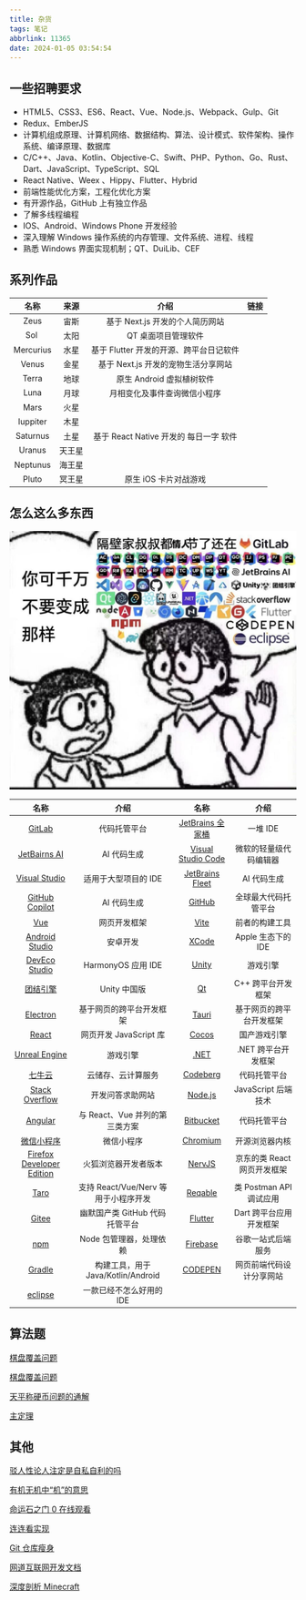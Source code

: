 ```yaml
---
title: 杂货
tags: 笔记
abbrlink: 11365
date: 2024-01-05 03:54:54
---
```


## 一些招聘要求

- HTML5、CSS3、ES6、React、Vue、Node.js、Webpack、Gulp、Git
- Redux、EmberJS
- 计算机组成原理、计算机网络、数据结构、算法、设计模式、软件架构、操作系统、编译原理、数据库
- C/C++、Java、Kotlin、Objective-C、Swift、PHP、Python、Go、Rust、Dart、JavaScript、TypeScript、SQL
- React Native、Weex 、Hippy、Flutter、Hybrid
- 前端性能优化方案，工程化优化方案
- 有开源作品，GitHub 上有独立作品
- 了解多线程编程
- IOS、Android、Windows Phone 开发经验
- 深入理解 Windows 操作系统的内存管理、文件系统、进程、线程
- 熟悉 Windows 界面实现机制；QT、DuiLib、CEF

## 系列作品

|   名称    |  来源  |                  介绍                   | 链接 |
| :-------: | :----: | :-------------------------------------: | :--: |
|   Zeus    |  宙斯  |     基于 Next.js 开发的个人简历网站     |      |
|   Sol     |  太阳  |           QT 桌面项目管理软件           |      |
| Mercurius |  水星  | 基于 Flutter 开发的开源、跨平台日记软件 |      |
|   Venus   |  金星  |   基于 Next.js 开发的宠物生活分享网站   |      |
|   Terra   |  地球  |        原生 Android 虚拟植树软件        |      |
|   Luna    |  月球  |      月相变化及事件查询微信小程序       |      |
|   Mars    |  火星  |                                         |      |
| Iuppiter  |  木星  |                                         |      |
| Saturnus  |  土星  | 基于 React Native 开发的 每日一字 软件  |      |
|  Uranus   | 天王星 |                                         |      |
| Neptunus  | 海王星 |                                         |      |
|   Pluto   | 冥王星 |          原生 iOS 卡片对战游戏          |      |

## 怎么这么多东西

![meme](img/杂货/1000043765.jpg)

|            名称             |                 介绍                 |         名称         |            介绍             |
| :-------------------------: | :----------------------------------: | :------------------: | :-------------------------: |
|          [GitLab]           |             代码托管平台             |  [JetBrains 全家桶]  |          一堆 IDE           |
|       [JetBairns AI]        |             AI 代码生成              | [Visual Studio Code] |   微软的轻量级代码编辑器    |
|       [Visual Studio]       |         适用于大型项目的 IDE         |  [JetBrains Fleet]   |         AI 代码生成         |
|      [GitHub Copilot]       |             AI 代码生成              |       [GitHub]       |    全球最大代码托管平台     |
|            [Vue]            |             网页开发框架             |        [Vite]        |       前者的构建工具        |
|      [Android Studio]       |               安卓开发               |       [XCode]        |     Apple 生态下的 IDE      |
|       [DevEco Studio]       |          HarmonyOS 应用 IDE          |       [Unity]        |          游戏引擎           |
|         [团结引擎]          |             Unity 中国版             |         [Qt]         |     C++ 跨平台开发框架      |
|         [Electron]          |       基于网页的跨平台开发框架       |       [Tauri]        |  基于网页的跨平台开发框架   |
|           [React]           |        网页开发 JavaScript 库        |       [Cocos]        |        国产游戏引擎         |
|       [Unreal Engine]       |               游戏引擎               |        [.NET]        |     .NET 跨平台开发框架     |
|          [七牛云]           |          云储存、云计算服务          |      [Codeberg]      |        代码托管平台         |
|      [Stack Overflow]       |           开发问答求助网站           |      [Node.js]       |     JavaScript 后端技术     |
|          [Angular]          |    与 React、Vue 并列的第三类方案    |     [Bitbucket]      |        代码托管平台         |
|        [微信小程序]         |              微信小程序              |      [Chromium]      |       开源浏览器内核        |
| [Firefox Developer Edition] |         火狐浏览器开发者版本         |       [NervJS]       | 京东的类 React 网页开发框架 |
|           [Taro]            | 支持 React/Vue/Nerv 等用于小程序开发 |      [Reqable]       |   类 Postman API 调试应用   |
|           [Gitee]           |    幽默国产类 GitHub 代码托管平台    |      [Flutter]       |   Dart 跨平台应用开发框架   |
|            [npm]            |       Node 包管理器，处理依赖        |      [Firebase]      |     谷歌一站式后端服务      |
|          [Gradle]           |  构建工具，用于 Java/Kotlin/Android  |      [CODEPEN]       |  网页前端代码设计分享网站   |
|          [eclipse]          |       一款已经不怎么好用的 IDE       |                      |                             |

[GitLab]: https://about.gitlab.com/
[JetBrains 全家桶]: https://www.jetbrains.com/ides/
[JetBairns AI]: https://www.jetbrains.com/ai/
[Visual Studio Code]: https://code.visualstudio.com/
[Visual Studio]: https://visualstudio.microsoft.com/
[JetBrains Fleet]: https://www.jetbrains.com/fleet/
[GitHub Copilot]: https://github.com/features/copilot/
[GitHub]: https://github.com/
[Vue]: https://vuejs.org/
[Vite]: https://vitejs.dev/
[Android Studio]: https://developer.android.com/studio
[XCode]: https://developer.apple.com/xcode/
[DevEco Studio]: https://developer.huawei.com/consumer/cn/deveco-studio/
[Unity]: https://unity.com/
[团结引擎]: https://unity.cn/tuanjie/tuanjieyinqing
[Qt]: https://www.qt.io/
[Electron]: https://www.electronjs.org/
[Tauri]: https://tauri.app/
[React]: https://react.dev/
[Cocos]: https://www.cocos.com/
[Unreal Engine]: https://www.unrealengine.com/
[.NET]: https://dotnet.microsoft.com/
[七牛云]: https://www.qiniu.com/
[Codeberg]: https://codeberg.org/
[Stack Overflow]: https://stackoverflow.com/
[Node.js]: https://nodejs.org/
[Angular]: https://angular.io/
[Bitbucket]: https://bitbucket.org/
[微信小程序]: https://developers.weixin.qq.com/miniprogram/dev/framework/
[Chromium]: https://www.chromium.org/
[Firefox Developer Edition]: https://www.mozilla.org/en-US/firefox/developer/
[NervJS]: https://github.com/NervJS
[Taro]: https://taro-ui.jd.com/
[Reqable]: https://reqable.com/
[Gitee]: https://gitee.com/
[Flutter]: https://flutter.dev/
[npm]: https://www.npmjs.com/
[Firebase]: https://firebase.google.com/
[Gradle]: https://gradle.org/
[CODEPEN]: https://codepen.io/
[eclipse]: https://www.eclipse.org/

## 算法题

[棋盘覆盖问题](https://blog.csdn.net/q547550831/article/details/51541527)

[棋盘覆盖问题](https://blog.csdn.net/SongXJ_01/article/details/112439322)

[天平称硬币问题的通解](https://sighsmile.github.io/2017-08-02-weighing-puzzle)

[主定理](https://zhuanlan.zhihu.com/p/100531135)

## 其他

[驳人性论人注定是自私自利的吗](http://telegra.ph/驳人性论人注定是自私自利的吗-09-24-2)

[有机无机中“机”的意思](https://www.zhihu.com/question/342054227/answer/945310389)

[命运石之门 0 在线观看](https://www.yhmgo.com/vp/18194-3-0.html)

[连连看实现](https://www.jianshu.com/p/c1490cc49670)

[Git 仓库瘦身](https://ost.51cto.com/posts/24232)

[网道互联网开发文档](https://wangdoc.com/)

[深度剖析 Minecraft](https://blog.fallenbreath.me/zh-CN/2019/deeply-dissecting-minecraft_1/)
